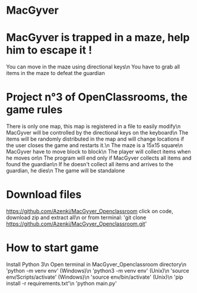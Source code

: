 # MacGyver

# MacGyver is trapped in a maze, help him to escape it !
You can move in the maze using directional keys\n
You have to grab all items in the maze to defeat the guardian

# Project n°3 of OpenClassrooms, the game rules
There is only one map, this map is registered in a file to easily modify\n
MacGyver will be controlled by the directional keys on the keyboard\n
The items will be randomly distributed in the map and will change locations if the user closes the game and restarts it.\n
The maze is a 15x15 square\n
MacGyver have to move block to block\n
The player will collect items when he moves on\n
The program will end only if MacGyver collects all items and found the guardian\n
If he doesn't collect all items and arrives to the guardian, he dies\n
The game will be standalone

# Download files
https://github.com/Azenki/MacGyver_Openclassroom click on code, download zip and extract all\n
or from terminal: 'git clone https://github.com/Azenki/MacGyver_Openclassroom.git'

# How to start game
Install Python 3\n
Open terminal in MacGyver_Openclassroom directory\n
'python -m venv env' (Windows)\n
'python3 -m venv env' (Unix)\n
'source env/Scripts/activate' (Windows)\n
'source env/bin/activate' (Unix)\n
'pip install -r requirements.txt'\n
'python main.py'
